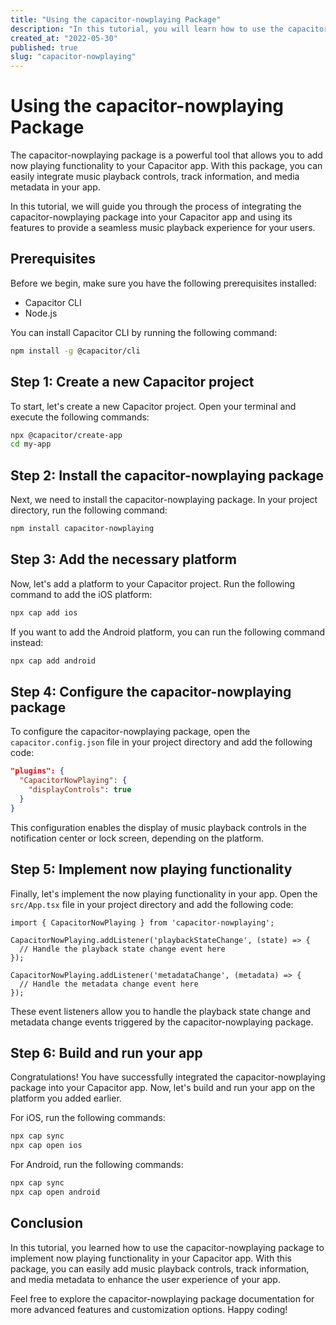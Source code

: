 ```yaml
---
title: "Using the capacitor-nowplaying Package"
description: "In this tutorial, you will learn how to use the capacitor-nowplaying package to implement now playing functionality in your Capacitor app."
created_at: "2022-05-30"
published: true
slug: "capacitor-nowplaying"
---
```


# Using the capacitor-nowplaying Package

The capacitor-nowplaying package is a powerful tool that allows you to add now playing functionality to your Capacitor app. With this package, you can easily integrate music playback controls, track information, and media metadata in your app.

In this tutorial, we will guide you through the process of integrating the capacitor-nowplaying package into your Capacitor app and using its features to provide a seamless music playback experience for your users.

## Prerequisites

Before we begin, make sure you have the following prerequisites installed:

- Capacitor CLI
- Node.js

You can install Capacitor CLI by running the following command:

```bash
npm install -g @capacitor/cli
```

## Step 1: Create a new Capacitor project

To start, let's create a new Capacitor project. Open your terminal and execute the following commands:

```bash
npx @capacitor/create-app
cd my-app
```

## Step 2: Install the capacitor-nowplaying package

Next, we need to install the capacitor-nowplaying package. In your project directory, run the following command:

```bash
npm install capacitor-nowplaying
```

## Step 3: Add the necessary platform

Now, let's add a platform to your Capacitor project. Run the following command to add the iOS platform:

```bash
npx cap add ios
```

If you want to add the Android platform, you can run the following command instead:

```bash
npx cap add android
```

## Step 4: Configure the capacitor-nowplaying package

To configure the capacitor-nowplaying package, open the `capacitor.config.json` file in your project directory and add the following code:

```json
"plugins": {
  "CapacitorNowPlaying": {
    "displayControls": true
  }
}
```

This configuration enables the display of music playback controls in the notification center or lock screen, depending on the platform.

## Step 5: Implement now playing functionality

Finally, let's implement the now playing functionality in your app. Open the `src/App.tsx` file in your project directory and add the following code:

```tsx
import { CapacitorNowPlaying } from 'capacitor-nowplaying';

CapacitorNowPlaying.addListener('playbackStateChange', (state) => {
  // Handle the playback state change event here
});

CapacitorNowPlaying.addListener('metadataChange', (metadata) => {
  // Handle the metadata change event here
});
```

These event listeners allow you to handle the playback state change and metadata change events triggered by the capacitor-nowplaying package.

## Step 6: Build and run your app

Congratulations! You have successfully integrated the capacitor-nowplaying package into your Capacitor app. Now, let's build and run your app on the platform you added earlier.

For iOS, run the following commands:

```bash
npx cap sync
npx cap open ios
```

For Android, run the following commands:

```bash
npx cap sync
npx cap open android
```

## Conclusion

In this tutorial, you learned how to use the capacitor-nowplaying package to implement now playing functionality in your Capacitor app. With this package, you can easily add music playback controls, track information, and media metadata to enhance the user experience of your app.

Feel free to explore the capacitor-nowplaying package documentation for more advanced features and customization options. Happy coding!